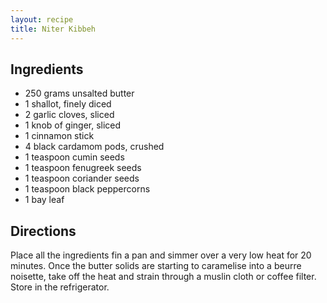 ```yaml
---
layout: recipe
title: Niter Kibbeh
---
```


## Ingredients

* 250 grams unsalted butter
* 1 shallot, finely diced
* 2 garlic cloves, sliced
* 1 knob of ginger, sliced
* 1 cinnamon stick
* 4 black cardamom pods, crushed
* 1 teaspoon cumin seeds
* 1 teaspoon fenugreek seeds
* 1 teaspoon coriander seeds
* 1 teaspoon black peppercorns
* 1 bay leaf 

## Directions

Place all the ingredients fin a pan and simmer over a very low heat for 20 minutes. Once the butter solids are starting to caramelise into a beurre noisette, take off the heat and strain through a muslin cloth or coffee filter. Store in the refrigerator.